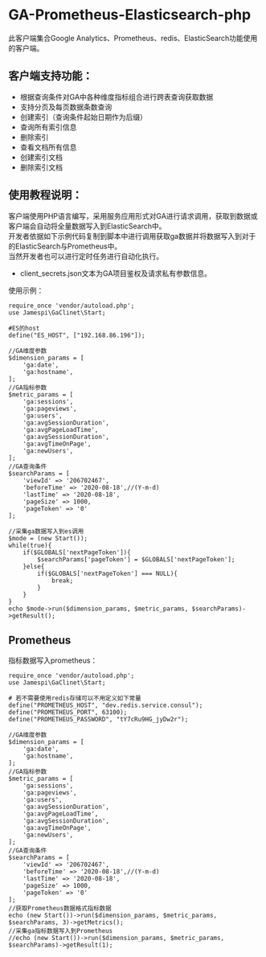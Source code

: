 GA-Prometheus-Elasticsearch-php
=================
此客户端集合Google Analytics、Prometheus、redis、ElasticSearch功能使用的客户端。<br>

客户端支持功能：
--------------------
 - 根据查询条件对GA中各种维度指标组合进行跨表查询获取数据
 - 支持分页及每页数据条数查询
 - 创建索引（查询条件起始日期作为后缀）
 - 查询所有索引信息 
 - 删除索引
 - 查看文档所有信息
 - 创建索引文档
 - 删除索引文档<br>
 
使用教程说明：
----------------
客户端使用PHP语言编写，采用服务应用形式对GA进行请求调用，获取到数据或客户端会自动将全量数据写入到ElasticSearch中。<br>
开发者依据如下示例代码复制到脚本中进行调用获取ga数据并将数据写入到对于的ElasticSearch与Prometheus中。<br>
当然开发者也可以进行定时任务进行自动化执行。
 - client_secrets.json文本为GA项目鉴权及请求私有参数信息。

使用示例：
````
require_once 'vendor/autoload.php';
use Jamespi\GaClinet\Start;

#ES的host
define("ES_HOST", ["192.168.86.196"]);

//GA维度参数
$dimension_params = [
    'ga:date',
    'ga:hostname',
];
//GA指标参数
$metric_params = [
    'ga:sessions',
    'ga:pageviews',
    'ga:users',
    'ga:avgSessionDuration',
    'ga:avgPageLoadTime',
    'ga:avgSessionDuration',
    'ga:avgTimeOnPage',
    'ga:newUsers',
];
//GA查询条件
$searchParams = [
    'viewId' => '206702467',
    'beforeTime' => '2020-08-18',//(Y-m-d)
    'lastTime' => '2020-08-18',
    'pageSize' => 1000,
    'pageToken' => '0'
];

//采集ga数据写入到es调用
$mode = (new Start());
while(true){
	if($GLOBALS['nextPageToken']){
		$searchParams['pageToken'] = $GLOBALS['nextPageToken'];
	}else{
		if($GLOBALS['nextPageToken'] === NULL){
			break;
		}
	}
}
echo $mode->run($dimension_params, $metric_params, $searchParams)->getResult();

````


Prometheus
--------------
指标数据写入prometheus：
```
require_once 'vendor/autoload.php';
use Jamespi\GaClinet\Start;

# 若不需要使用redis存储可以不用定义如下常量
define("PROMETHEUS_HOST", "dev.redis.service.consul");
define("PROMETHEUS_PORT", 63100);
define("PROMETHEUS_PASSWORD", "tY7cRu9HG_jyDw2r");

//GA维度参数
$dimension_params = [
    'ga:date',
    'ga:hostname',
];
//GA指标参数
$metric_params = [
    'ga:sessions',
    'ga:pageviews',
    'ga:users',
    'ga:avgSessionDuration',
    'ga:avgPageLoadTime',
    'ga:avgSessionDuration',
    'ga:avgTimeOnPage',
    'ga:newUsers',
];
//GA查询条件
$searchParams = [
    'viewId' => '206702467',
    'beforeTime' => '2020-08-18',//(Y-m-d)
    'lastTime' => '2020-08-18',
    'pageSize' => 1000,
    'pageToken' => '0'
];
//获取Prometheus数据格式指标数据
echo (new Start())->run($dimension_params, $metric_params, $searchParams, 3)->getMetrics();
//采集ga指标数据写入到Prometheus
//echo (new Start())->run($dimension_params, $metric_params, $searchParams)->getResult(1);
```

